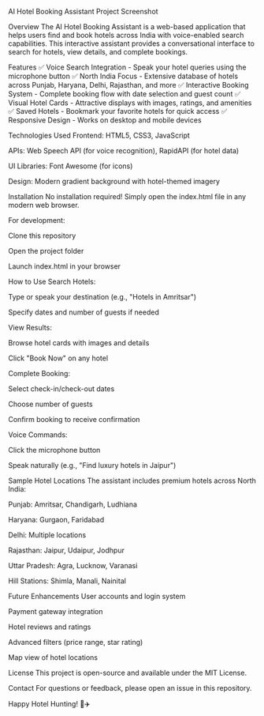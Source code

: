 AI Hotel Booking Assistant
Project Screenshot

Overview
The AI Hotel Booking Assistant is a web-based application that helps users find and book hotels across India with voice-enabled search capabilities. This interactive assistant provides a conversational interface to search for hotels, view details, and complete bookings.

Features
✅ Voice Search Integration - Speak your hotel queries using the microphone button
✅ North India Focus - Extensive database of hotels across Punjab, Haryana, Delhi, Rajasthan, and more
✅ Interactive Booking System - Complete booking flow with date selection and guest count
✅ Visual Hotel Cards - Attractive displays with images, ratings, and amenities
✅ Saved Hotels - Bookmark your favorite hotels for quick access
✅ Responsive Design - Works on desktop and mobile devices

Technologies Used
Frontend: HTML5, CSS3, JavaScript

APIs: Web Speech API (for voice recognition), RapidAPI (for hotel data)

UI Libraries: Font Awesome (for icons)

Design: Modern gradient background with hotel-themed imagery

Installation
No installation required! Simply open the index.html file in any modern web browser.

For development:

Clone this repository

Open the project folder

Launch index.html in your browser

How to Use
Search Hotels:

Type or speak your destination (e.g., "Hotels in Amritsar")

Specify dates and number of guests if needed

View Results:

Browse hotel cards with images and details

Click "Book Now" on any hotel

Complete Booking:

Select check-in/check-out dates

Choose number of guests

Confirm booking to receive confirmation

Voice Commands:

Click the microphone button

Speak naturally (e.g., "Find luxury hotels in Jaipur")

Sample Hotel Locations
The assistant includes premium hotels across North India:

Punjab: Amritsar, Chandigarh, Ludhiana

Haryana: Gurgaon, Faridabad

Delhi: Multiple locations

Rajasthan: Jaipur, Udaipur, Jodhpur

Uttar Pradesh: Agra, Lucknow, Varanasi

Hill Stations: Shimla, Manali, Nainital

Future Enhancements
User accounts and login system

Payment gateway integration

Hotel reviews and ratings

Advanced filters (price range, star rating)

Map view of hotel locations

License
This project is open-source and available under the MIT License.

Contact
For questions or feedback, please open an issue in this repository.

Happy Hotel Hunting! 🏨✈️
